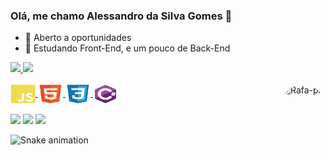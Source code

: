 ### Olá, me chamo Alessandro da Silva Gomes 👋


- 🔭 Aberto a oportunidades
- 🌱 Estudando Front-End, e um pouco de Back-End

<div align="left">
  <a href="https://github.com/al3xs1lv4">
  <img height="180em" width: "40" src="https://github-readme-stats.vercel.app/api?username=al3xs1lv4&show_icons=true&theme=dark&include_all_commits=true&count_private=true"/>
  <img height="180em" src="https://github-readme-stats.vercel.app/api/top-langs/?username=al3xs1lv4&layout=compact&langs_count=7&theme=dark"/>
</div>

<div style="display: inline_block"><br>
  <img align="center" alt="Rafa-Js" height="30" width="40" src="https://raw.githubusercontent.com/devicons/devicon/master/icons/javascript/javascript-plain.svg">
  <img align="center" alt="Rafa-HTML" height="30" width="40" src="https://raw.githubusercontent.com/devicons/devicon/master/icons/html5/html5-original.svg">
  <img align="center" alt="Rafa-CSS" height="30" width="40" src="https://raw.githubusercontent.com/devicons/devicon/master/icons/css3/css3-original.svg">
  <img align="center" alt="Rafa-Csharp" height="30" width="40" src="https://raw.githubusercontent.com/devicons/devicon/master/icons/csharp/csharp-original.svg">
  <img align="right" alt="Rafa-pic" height="150" style="border-radius:50px;" src="https://instagram.fpnz2-1.fna.fbcdn.net/v/t51.2885-19/277866252_675961023657737_7526679703310927549_n.jpg?stp=dst-jpg_s150x150&_nc_ht=instagram.fpnz2-1.fna.fbcdn.net&_nc_cat=105&_nc_ohc=t715JcbAujEAX_8eeYP&edm=AOQ1c0wBAAAA&ccb=7-5&oh=00_AT-EnY7NZAsCKV7ODOsGEv2LEakN26vi_Kdm3bDs1c0KFw&oe=630F9E11&_nc_sid=8fd12b?width=676&height=676">
</div>

<div><br>
  <a href="https://www.instagram.com/allesssandro_gomes" target="_blank"><img src="https://img.shields.io/badge/-Instagram-%23E4405F?style=for-the-badge&logo=instagram&logoColor=white" target="_blank"></a>
  <a href = "mailto:alessandro.gomes.free@gmail.com"><img src="https://img.shields.io/badge/-Gmail-%23333?style=for-the-badge&logo=gmail&logoColor=white" target="_blank"></a>
  <a href="https://www.linkedin.com/in/alessandro-da-silva-gomes-a82286240/" target="_blank"><img src="https://img.shields.io/badge/-LinkedIn-%230077B5?style=for-the-badge&logo=linkedin&logoColor=white" target="_blank"></a>
  
  ![Snake animation](https://i.giphy.com/media/xTiTnBSIn7vTqCDKJW/giphy.webp)
</div>

<!--
